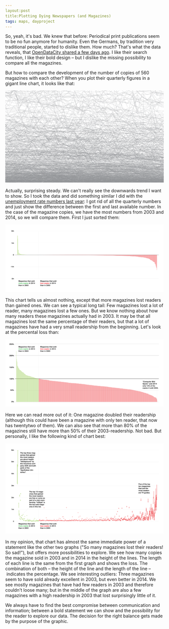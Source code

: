 ```yaml
---
layout:post
title:Plotting Dying Newspapers (and Magazines)
tags: maps, dayproject
---
```


So, yeah, it's bad. We knew that before: Periodical print publications seem to be no fun anymore for humanity. Even the Germans, by tradition very traditional people, started to dislike them. How much? That's what the data reveals, that [OpenDataCity shared a few days ago](https://opendatacity.de/der-zerfall-der-printmedien/). I like their search function, I like their bold design – but I dislike the missing possibility to compare all the magazines.  

But how to compare the development of the number of copies of 560 magazines with each other? When you plot their quarterly figures in a gigant line chart, it looks like that: 

![image](/pic/150110_zeitungssterben_draft.png)

Actually, surprising steady. We can't really see the downwards trend I want to show. So I took the data and did something similar I did with the [unemployment rate numbers last year](http://lisacharlotterost.github.io/2014/11/22/Unemployment-Rates-in-Germany-digital/): I got rid of all the quarterly numbers and just show the difference between the first and last available number. In the case of the magazine copies, we have the most numbers from 2003 and 2014, so we will compare them. First I just sorted them: 

![image](/pic/150110_zeitungssterben_01.png)

This chart tells us almost nothing, except that more magazines lost readers than gained ones. We can see a typical long tail: Few magazines lost a lot of reader, many magazines lost a few ones. But we know nothing about how many readers these magazines actually had in 2003. It may be that all magazines lost the same percentage of their readers, but that a lot of magazines have had a very small readership from the beginning. Let's look at the percental loss than: 

![image](/pic/150110_zeitungssterben_02.png)

Here we can read more out of it: One magazine doubled their readership (although this could have been a magazine with only ten reader, that now has twentytwo of them). We can also see that more than 80% of the magazines still have more than 50% of their 2003-readership. Not bad. But personally, I like the following kind of chart best:

![image](/pic/150110_zeitungssterben_03.png)

In my opinion, that chart has almost the same immediate power of a statement like the other two graphs ("So many magazines lost their readers! So sad!"), but offers more possibilities to explore. We see how many copies the magazine sold in 2003 and in 2014 in the height of the lines. The length of each line is the same from the first graph and shows the loss. The combination of both – the height of the line and the length of the line – indicates the percentage. We see interesting outliers: Three magazines seem to have sold already excellent in 2003, but even better in 2014. We see mostly magazines that have had few readers in 2003 and therefore couldn't loose many; but in the middle of the graph are also a few magazines with a high readership in 2003 that lost surprisingly little of it. 

We always have to find the best compromise between communication and information; between a bold statement we can show and the possibility for the reader to explore our data. The decision for the right balance gets made by the purpose of the graphic. 



